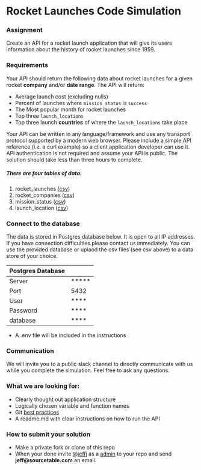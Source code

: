 
# Rocket Launches Code Simulation

### Assignment
Create an API for a rocket launch application that will give its users information about the history of rocket launches since 1959. 

### Requirements
Your API should return the following data about rocket launches for a given rocket __company__ and/or __date range__.  The API will return:

* Average launch cost (excluding nulls)
* Percent of launches where `mission_status` is `success`
* The Most popular month for rocket launches
* Top three `launch_locations`
* Top three launch __countries__ of where the `launch_locations` take place

Your API can be written in any language/framework and use any transport protocol supported by a modern web browser. Please include a simple API reference (i.e. a curl example) so a client application developer can use it. API authentication is not required and assume your API is public. The solution should take less than three hours to complete.

##### There are four tables of data:

1. rocket_launches ([csv](https://github.com/sourcetable/rocket-launch-api-simulation/blob/master/rocket_launches.csv))
2. rocket_companies ([csv](https://github.com/sourcetable/rocket-launch-api-simulation/blob/master/rocket_companies.csv))
3. mission_status ([csv](https://github.com/sourcetable/rocket-launch-api-simulation/blob/master/mission_status.csv))
4. launch_location ([csv](https://github.com/sourcetable/rocket-launch-api-simulation/blob/master/launch_location.csv))


### Connect to the database
The data is stored in Postgres database below. It is open to all IP addresses.  If you have connection difficulties please contact us immediately.  You can use the provided database or uplaod the csv files (see csv above) to a data store of your choice.

| Postgres Database| |
|---|---|
| Server|*****|
| Port | 5432 |
| User | **** |
| Password | ****	 |
|database| **** |

* A .env file will be included in the instructions

### Communication
We will invite you to a public slack channel to directly communicate with us while you complete the simulation. Feel free to ask any questions.

### What we are looking for:

* Clearly thought out application structure
* Logically chosen variable and function names
* Git [best practices](https://guides.github.com/introduction/flow/)
* A readme.md with clear instructions on how to run the API


### How to submit your solution
* Make a private fork or clone of this repo
* When your done invite [@jeffj](https://github.com/jeffj) as a [admin](https://docs.github.com/en/github/setting-up-and-managing-organizations-and-teams/repository-permission-levels-for-an-organization#permission-levels-for-repositories-owned-by-an-organization) to your repo and send __jeff@sourcetable.com__ an email.
